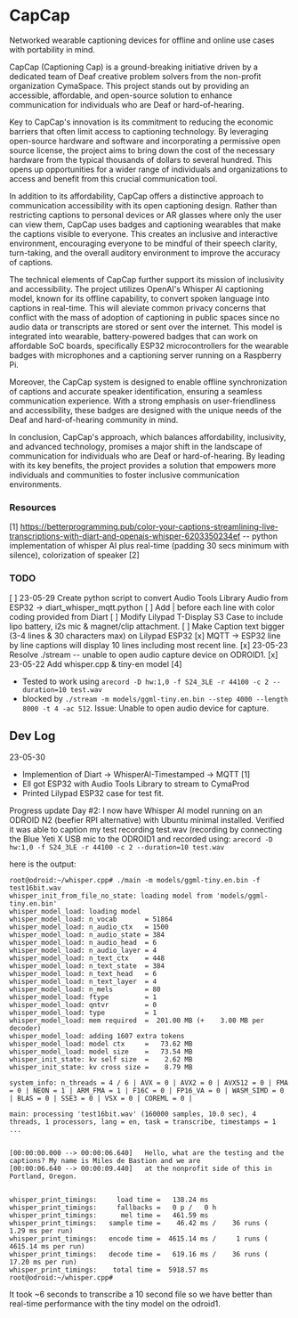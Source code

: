 # CapCap
Networked wearable captioning devices for offline and online use cases with portability in mind.

CapCap (Captioning Cap) is a ground-breaking initiative driven by a dedicated team of Deaf creative problem solvers from the non-profit organization CymaSpace. This project stands out by providing an accessible, affordable, and open-source solution to enhance communication for individuals who are Deaf or hard-of-hearing.

Key to CapCap's innovation is its commitment to reducing the economic barriers that often limit access to captioning technology. By leveraging open-source hardware and software and incorporating a permissive open source license, the project aims to bring down the cost of the necessary hardware from the typical thousands of dollars to several hundred. This opens up opportunities for a wider range of individuals and organizations to access and benefit from this crucial communication tool.

In addition to its affordability, CapCap offers a distinctive approach to communication accessibility with its open captioning design. Rather than restricting captions to personal devices or AR glasses where only the user can view them, CapCap uses badges and captioning wearables that make the captions visible to everyone. This creates an inclusive and interactive environment, encouraging everyone to be mindful of their speech clarity, turn-taking, and the overall auditory environment to improve the accuracy of captions.

The technical elements of CapCap further support its mission of inclusivity and accessibility. The project utilizes OpenAI's Whisper AI captioning model, known for its offline capability, to convert spoken language into captions in real-time. This will aleviate common privacy concerns that conflict with the mass of adoption of captioning in public spaces since no audio data or transcripts are stored or sent over the internet. This model is integrated into wearable, battery-powered badges that can work on affordable SoC boards, specifically ESP32 microcontrollers for the wearable badges with microphones and a captioning server running on a Raspberry Pi.

Moreover, the CapCap system is designed to enable offline synchronization of captions and accurate speaker identification, ensuring a seamless communication experience. With a strong emphasis on user-friendliness and accessibility, these badges are designed with the unique needs of the Deaf and hard-of-hearing community in mind.

In conclusion, CapCap's approach, which balances affordability, inclusivity, and advanced technology, promises a major shift in the landscape of communication for individuals who are Deaf or hard-of-hearing. By leading with its key benefits, the project provides a solution that empowers more individuals and communities to foster inclusive communication environments.

### Resources
[1] https://betterprogramming.pub/color-your-captions-streamlining-live-transcriptions-with-diart-and-openais-whisper-6203350234ef -- python implementation of whisper AI plus real-time (padding 30 secs minimum with silence), colorization of speaker
[2] 

### TODO
[ ] 23-05-29 Create python script to convert Audio Tools Library Audio from ESP32 -> diart_whisper_mqtt.python
[ ] Add | before each line with color coding provided from Diart
[ ] Modify Lilypad T-Display S3 Case to include lipo battery, i2s mic & magnet/clip attachment.
[ ] Make Caption text bigger (3-4 lines & 30 characters max) on Lilypad ESP32
[x] MQTT -> ESP32 line by line captions will display 10 lines including most recent line.
[x] 23-05-23 Resolve ./stream -- unable to open audio capture device on ODROID1.
[x] 23-05-22 Add whisper.cpp & tiny-en model [4]
* Tested to work using ```arecord -D hw:1,0 -f S24_3LE -r 44100 -c 2 --duration=10 test.wav``` 
* blocked by ```./stream -m models/ggml-tiny.en.bin --step 4000 --length 8000 -t 4 -ac 512```. Issue: Unable to open audio device for capture.

## Dev Log

23-05-30 
* Implemention of Diart -> WhisperAI-Timestamped -> MQTT [1]
* Ell got ESP32 with Audio Tools Library to stream to CymaProd
* Printed Lilypad ESP32 case for test fit.


Progress update Day #2: I now have Whisper AI model running on an ODROID N2 (beefier RPI alternative) with Ubuntu minimal installed. Verified it was able to caption my test recording test.wav (recording by connecting the Blue Yeti X USB mic to the ODROID1 and recorded using:
```arecord -D hw:1,0 -f S24_3LE -r 44100 -c 2 --duration=10 test.wav```

here is the output:

```
root@odroid:~/whisper.cpp# ./main -m models/ggml-tiny.en.bin -f test16bit.wav
whisper_init_from_file_no_state: loading model from 'models/ggml-tiny.en.bin'
whisper_model_load: loading model
whisper_model_load: n_vocab       = 51864
whisper_model_load: n_audio_ctx   = 1500
whisper_model_load: n_audio_state = 384
whisper_model_load: n_audio_head  = 6
whisper_model_load: n_audio_layer = 4
whisper_model_load: n_text_ctx    = 448
whisper_model_load: n_text_state  = 384
whisper_model_load: n_text_head   = 6
whisper_model_load: n_text_layer  = 4
whisper_model_load: n_mels        = 80
whisper_model_load: ftype         = 1
whisper_model_load: qntvr         = 0
whisper_model_load: type          = 1
whisper_model_load: mem required  =  201.00 MB (+    3.00 MB per decoder)
whisper_model_load: adding 1607 extra tokens
whisper_model_load: model ctx     =   73.62 MB
whisper_model_load: model size    =   73.54 MB
whisper_init_state: kv self size  =    2.62 MB
whisper_init_state: kv cross size =    8.79 MB

system_info: n_threads = 4 / 6 | AVX = 0 | AVX2 = 0 | AVX512 = 0 | FMA = 0 | NEON = 1 | ARM_FMA = 1 | F16C = 0 | FP16_VA = 0 | WASM_SIMD = 0 | BLAS = 0 | SSE3 = 0 | VSX = 0 | COREML = 0 |

main: processing 'test16bit.wav' (160000 samples, 10.0 sec), 4 threads, 1 processors, lang = en, task = transcribe, timestamps = 1 ...


[00:00:00.000 --> 00:00:06.640]   Hello, what are the testing and the captions? My name is Miles de Bastion and we are
[00:00:06.640 --> 00:00:09.440]   at the nonprofit side of this in Portland, Oregon.


whisper_print_timings:     load time =   138.24 ms
whisper_print_timings:     fallbacks =   0 p /   0 h
whisper_print_timings:      mel time =   461.59 ms
whisper_print_timings:   sample time =    46.42 ms /    36 runs (    1.29 ms per run)
whisper_print_timings:   encode time =  4615.14 ms /     1 runs ( 4615.14 ms per run)
whisper_print_timings:   decode time =   619.16 ms /    36 runs (   17.20 ms per run)
whisper_print_timings:    total time =  5918.57 ms
root@odroid:~/whisper.cpp#
```

It took ~6 seconds to transcribe a 10 second file so we have better than real-time performance with the tiny model on the odroid1.